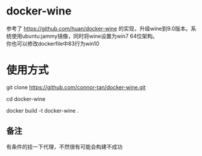 # docker-wine
参考了
https://github.com/huan/docker-wine
的实现，升级wine到9.0版本。系统使用ubuntu:jammy镜像，同时将wine设置为win7 64位架构。  
你也可以修改dockerfile中83行为win10
# 使用方式
git clone https://github.com/connor-tan/docker-wine.git  

cd docker-wine  

docker build -t docker-wine .

## 备注
有条件的挂一下代理，不然很有可能会构建不成功
